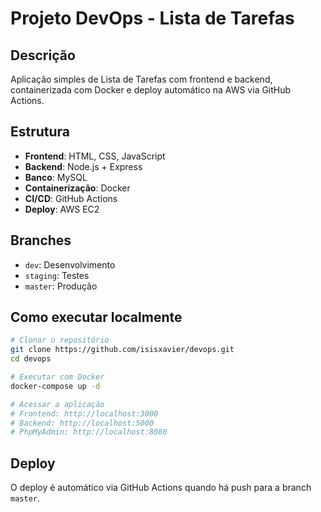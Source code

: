 # Projeto DevOps - Lista de Tarefas

## Descrição
Aplicação simples de Lista de Tarefas com frontend e backend, containerizada com Docker e deploy automático na AWS via GitHub Actions.

## Estrutura
- **Frontend**: HTML, CSS, JavaScript
- **Backend**: Node.js + Express
- **Banco**: MySQL
- **Containerização**: Docker
- **CI/CD**: GitHub Actions
- **Deploy**: AWS EC2

## Branches
- `dev`: Desenvolvimento
- `staging`: Testes
- `master`: Produção

## Como executar localmente
```bash
# Clonar o repositório
git clone https://github.com/isisxavier/devops.git
cd devops

# Executar com Docker
docker-compose up -d

# Acessar a aplicação
# Frontend: http://localhost:3000
# Backend: http://localhost:5000
# PhpMyAdmin: http://localhost:8080
```

## Deploy
O deploy é automático via GitHub Actions quando há push para a branch `master`.


